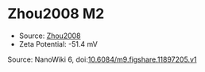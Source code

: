 <a name="material" />

# Zhou2008 M2
<script type="application/ld+json">
  {
    "@context": "https://schema.org/",
    "@type": "ChemicalSubstance",
    "@id": "https://egonw.github.io/nanowiki/nanowiki214.html#material",
    "http://purl.org/dc/terms/conformsTo":
      {
        "@type": "CreativeWork",
        "@id": "https://bioschemas.org/profiles/ChemicalSubstance/0.4-RELEASE/"
      },
    "identfier": "214",
    "name": "Zhou2008 M2",
    "url": "https://egonw.github.io/nanowiki/nanowiki214.html#material",
    "sameAs": "http://127.0.0.1/mediawiki/index.php/Special:URIResolver/Zhou2008_M2"
  }
</script>


* Source: [Zhou2008](articleZhou2008.md)
* Zeta Potential: -51.4 mV


Source: NanoWiki 6, doi:[10.6084/m9.figshare.11897205.v1](https://doi.org/10.6084/m9.figshare.11897205.v1)
